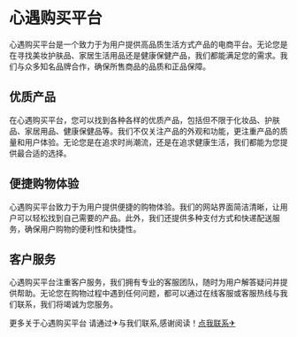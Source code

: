 # 心遇购买平台

心遇购买平台是一个致力于为用户提供高品质生活方式产品的电商平台。无论您是在寻找美妆护肤品、家居生活用品还是健康保健产品，我们都能满足您的需求。我们与众多知名品牌合作，确保所售商品的品质和正品保障。

## 优质产品

在心遇购买平台，您可以找到各种各样的优质产品，包括但不限于化妆品、护肤品、家居用品、健康保健品等。我们不仅关注产品的外观和功能，更注重产品的质量和用户体验。无论您是在追求时尚潮流，还是在追求健康生活，我们都能为您提供最合适的选择。

## 便捷购物体验

心遇购买平台致力于为用户提供便捷的购物体验。我们的网站界面简洁清晰，让用户可以轻松找到自己需要的产品。此外，我们还提供多种支付方式和快递配送服务，确保用户购物的便利性和快捷性。

## 客户服务

心遇购买平台注重客户服务，我们拥有专业的客服团队，随时为用户解答疑问并提供帮助。无论您在购物过程中遇到任何问题，都可以通过在线客服或客服热线与我们联系，我们将竭诚为您服务。

更多关于心遇购买平台 请通过✈与我们联系,感谢阅读！[点我联系✈](https://u.G208.com)
